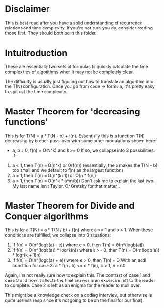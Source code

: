 # Disclaimer
This is best read after you have a solid understanding of recurrence relations and time complexity. If you're not sure you do, consider reading those first. They should both be in this folder.

# Intuitroduction
These are essentially two sets of formulas to quickly calculate the time complexities of algorithms when it may not be completely clear.

The difficulty is usually just figuring out how to translate an algorithm into the T(N) configuration. Once you go from code -> formula, it's pretty easy to spit out the time complexity. 

# Master Theorem for 'decreasing functions'
This is for T(N) = a * T(N - b) + f(n). Essentially this is a function T(N) decreasing by b each pass-over with some other modulations shown here: 
- a, b > 0, f(n) = O(N^k) and k >= 0
If so, we collapse into 3 possibilities. If:
1. a < 1, then T(n) = O(n^k) or O(f(n)) (essentially, the a makes the T(N - b) too small and we default to f(n) as the largest function)
2. a = 1, then T(n) = O(n^(k+1)) or O(n * f(n))
3. a > 1, then T(n) = O(n^k * a^(n/b))
Don't ask me to explain the last two. My last name isn't Taylor. Or Gretsky for that matter...

# Master Theorem for Divide and Conquer algorithms
This is for a T(N) = a * T(N / b) + f(n) where a >= 1 and b > 1. When these conditions are fulfilled, we collapse into 3 situations: 
1. If f(n) = O(n^(logb(a) - e)) where e > 0, then T(n) = Θ(n^(logb(a)))
2. If f(n) = Θ(n^(logb(a)) * log^k(n)) where k >= 0, then T(n) = Θ(n^(logb(a)) * log^(k + 1)n)
3. If f(n) = Ω(n^(logb(a) + e)) where e > 0, then T(n) = Θ
With an addl condition for case 3: a * f(n / b) <= c * f(n), c > 1, n > n0

Again, I'm not really sure how to explain this. The contrast of case 1 and case 3 and how it affects the final answer is an excercise left to the reader to complete. Case 2 is left as an enigma for the reader to mull over. 

This might be a knowledge check on a coding interview, but otherwise is quite useless (esp since it's not going to be on the final for our final). 
